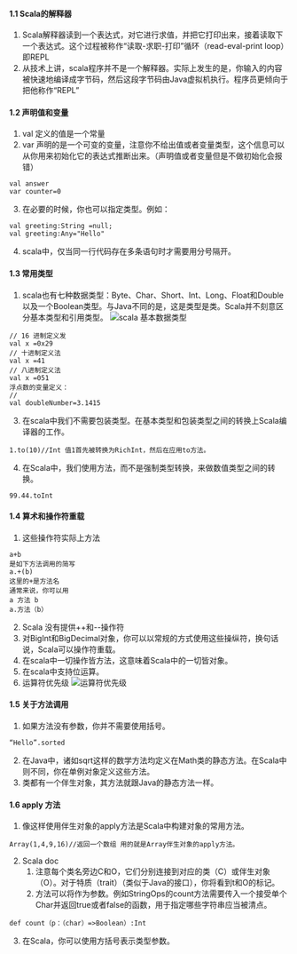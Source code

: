 #### 1.1 Scala的解释器
1. Scala解释器读到一个表达式，对它进行求值，并把它打印出来，接着读取下一个表达式。这个过程被称作“读取-求职-打印”循环（read-eval-print loop）即REPL
2. 从技术上讲，scala程序并不是一个解释器。实际上发生的是，你输入的内容被快速地编译成字节码，然后这段字节码由Java虚拟机执行。程序员更倾向于把他称作“REPL”
#### 1.2 声明值和变量
1. val 定义的值是一个常量
2. var 声明的是一个可变的变量，注意你不给出值或者变量类型，这个信息可以从你用来初始化它的表达式推断出来。（声明值或者变量但是不做初始化会报错）
```
val answer
var counter=0
```
3. 在必要的时候，你也可以指定类型。例如：
```
val greeting:String =null;
val greeting:Any="Hello"
```
4. scala中，仅当同一行代码存在多条语句时才需要用分号隔开。
#### 1.3 常用类型
1. scala也有七种数据类型：Byte、Char、Short、Int、Long、Float和Double以及一个Boolean类型。与Java不同的是，这是类型是类。Scala并不刻意区分基本类型和引用类型。
![scala 基本数据类型](https://img-blog.csdn.net/20150719090723976)
```
// 16 进制定义发
val x =0x29
// 十进制定义法
val x =41
// 八进制定义法
val x =051
浮点数的变量定义：
//
val doubleNumber=3.1415

```
3. 在scala中我们不需要包装类型。在基本类型和包装类型之间的转换上Scala编译器的工作。
```
1.to(10)//Int 值1首先被转换为RichInt，然后在应用to方法。
```
4. 在Scala中，我们使用方法，而不是强制类型转换，来做数值类型之间的转换。
```
99.44.toInt
```
#### 1.4 算术和操作符重载

1. 这些操作符实际上方法
```
a+b
是如下方法调用的简写
a.+(b)
这里的+是方法名
通常来说，你可以用
a 方法 b
a.方法（b）
```
2. Scala 没有提供++和--操作符
3. 对BigInt和BigDecimal对象，你可以以常规的方式使用这些操纵符，换句话说，Scala可以操作符重载。
4. 在scala中一切操作皆方法，这意味着Scala中的一切皆对象。
5. 在scala中支持位运算。
6. 运算符优先级
![运算符优先级](https://img-blog.csdn.net/20150719133255469)
#### 1.5 关于方法调用
1. 如果方法没有参数，你并不需要使用括号。
```
“Hello”.sorted
```
2. 在Java中，诸如sqrt这样的数学方法均定义在Math类的静态方法。在Scala中则不同，你在单例对象定义这些方法。
3. 类都有一个伴生对象，其方法就跟Java的静态方法一样。
#### 1.6 apply 方法
1. 像这样使用伴生对象的apply方法是Scala中构建对象的常用方法。
```
Array(1,4,9,16)//返回一个数组 用的就是Array伴生对象的apply方法。
```
2. Scala doc
	1. 注意每个类名旁边C和O，它们分别连接到对应的类（C）或伴生对象（O）。对于特质（trait）（类似于Java的接口），你将看到t和O的标记。
	2. 方法可以将作为参数。例如StringOps的count方法需要传入一个接受单个Char并返回true或者false的函数，用于指定哪些字符串应当被清点。
```
def count（p：（char）=>Boolean）:Int
```
3. 在Scala，你可以使用方括号表示类型参数。


<!--stackedit_data:
eyJoaXN0b3J5IjpbLTgwMzIwNjcyMiwtMjk3NDE0NDIwLDExOD
AzMjcwNDMsMTkyNzc2MDI4OCwxMjYwNjM3NzM5LC01NzcyMDA0
MTcsMTYyMzQ1NjAxMiwyMDk1MjQ2OTcxLDEzNjUxNzY2MDcsMT
QxNDY5NTEyMSwtMzM1ODI4MDg0LDE0Mjc2NjQ2MzMsMTI4NDgx
MDYxMiwtNTQzOTQzMjJdfQ==
-->